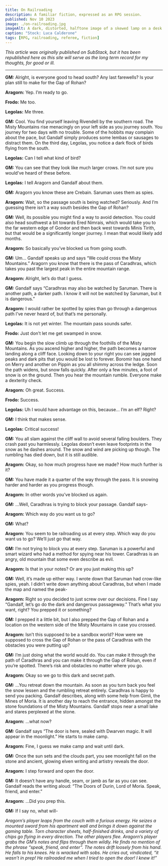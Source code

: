 ```yaml
---
title: On Railroading
description: A familiar fiction, expressed as an RPG session.
published: Nov 10 2023
image: ./on-railroading.jpg
imageAlt: A dark, distorted, halftone image of a skewed lamp on a desk lighting up a tall pile of old books.
caption: "Stock: Luca Calderone"
tags: [RPG, railroading, referee, fiction]
---
```


_This article was originally published on SubStack, but it has been republished here as this site will serve as the long term record for my thoughts, for good or ill._

---

**GM:** Alright, is everyone good to head south? Any last farewells? Is your plan still to make for the Gap of Rohan?

**Aragorn:** Yep. I’m ready to go.

**Frodo:** Me too.

**Legolas:** Me three.

**GM:** Cool. You find yourself leaving Rivendell by the southern road. The Misty Mountains rise menacingly on your left side as you journey south. You journey for two days with no trouble. Some of the hobbits may complain about the pace, but Gandalf simply produces some lembas or sausages to distract them. On the third day, Legolas, you notice a dark flock of birds flying from the south.

**Legolas:** Can I tell what kind of bird?

**GM:** You can see that they look like much larger crows. I’m not sure you would’ve heard of these before.

**Legolas:** I tell Aragorn and Gandalf about them.

**GM:** Aragorn you know these are Crebain. Saruman uses them as spies.

**Aragorn:** Wait, so the passage south is being watched? Seriously. And I’m guessing there isn’t a way south besides the Gap of Rohan?

**GM:** Well, its possible you might find a way to avoid detection. You could also head southwest a bit towards Ered Nimrais, which would take you to the far western edge of Gondor and then back west towards Minis Tirith, but that would be a significantly longer journey. I mean that would likely add months.

**Aragorn:** So basically you’ve blocked us from going south.

**GM:** Um… Gandalf speaks up and says “We could cross the Misty Mountains.” Aragorn you know that there is the pass of Caradhras, which takes you past the largest peak in the entire mountain range.

**Aragorn:** Alright, let’s do that I guess.

**GM:** Gandalf says “Caradhras may also be watched by Saruman. There is another path, a darker path. I know it will not be watched by Saruman, but it is dangerous.”

**Aragorn:** I would rather be spotted by spies than go through a dangerous path I’ve never heard of, but that’s me personally.

**Legolas:** It is not yet winter. The mountain pass sounds safer.

**Frodo:** Just don’t let me get swamped in snow.

**GM:** You begin the slow climb up through the foothills of the Misty Mountains. As you ascend higher and higher, the path becomes a narrow landing along a cliff face. Looking down to your right you can see jagged peaks and dark pits that you would be lost to forever. Boromir has one hand on Merry and another on Pippin as you all shimmy across the ledge. Soon the path widens, but snow falls quickly. After only a few minutes, a foot of snow is on the ground. Then you hear the mountain rumble. Everyone make a dexterity check.

**Aragorn:** Oh great. Success.

**Frodo:** Success.

**Legolas:** Uh I would have advantage on this, because… I’m an elf? Right?

**GM:** I think that makes sense.

**Legolas:** Critical success!

**GM:** You all slam against the cliff wall to avoid several falling boulders. They crash past you harmlessly. Legolas doesn’t even leave footprints in the snow as he dashes around. The snow and wind are picking up though. The rumbling has died down, but it is still audible.

**Aragorn:** Okay, so how much progress have we made? How much further is it?

**GM:** You have made it a quarter of the way through the pass. It is snowing harder and harder as you progress though.

**Aragorn:** In other words you’ve blocked us again.

**GM:** …Well, Caradhras is trying to block your passage. Gandalf says-

**Aragorn:** Which way do you want us to go?

**GM:** What?

**Aragorn:** You seem to be railroading us at every step. Which way do you want us to go? We’ll just go that way.

**GM:** I’m not trying to block you at every step. Saruman is a powerful and smart wizard who had a method for spying near his tower. Caradhras is an angry, old mountain that some even describe as evil.

**Aragorn:** Is that in your notes? Or are you just making this up?

**GM:** Well, it’s made up either way. I wrote down that Saruman had crow-like spies, yeah. I didn’t write down anything about Caradhras, but when I made the map and named the peak-

**Aragorn:** Right so you decided to just screw over our decisions. Fine I say “Gandalf, let’s go do the dark and dangerous passageway.” That’s what you want, right? You prepped it or something?

**GM:** I prepped it a little bit, but I also prepped the Gap of Rohan and a location on the western side of the Misty Mountains in case you crossed.

**Aragorn:** Isn’t this supposed to be a sandbox world? How were we supposed to cross the Gap of Rohan or the pass of Caradhras with the obstacles you were putting up?

**GM:** I’m just doing what the world would do. You can make it through the path of Caradhras and you can make it through the Gap of Rohan, even if you’re spotted. There’s risk and obstacles no matter where you go.

**Aragorn:** Okay so we go to this dark and secret path.

**GM:** …You retreat down the mountain. As soon as you turn back you feel the snow lessen and the rumbling retreat entirely. Caradhras is happy to send you packing. Gandalf describes, along with some help from Gimli, the Mines of Moria. It is another day to reach the entrance, hidden amongst the stone foundations of the Misty Mountains. Gandalf stops near a small lake and stares perplexed at the stone.

**Aragorn:** …what now?

**GM:** Gandalf says “The door is here, sealed with Dwarven magic. It will appear in the moonlight.” He starts to make camp.

**Aragorn:** Fine, I guess we make camp and wait until dark.

**GM:** Once the sun sets and the clouds part, you see moonlight fall on the stone and ancient, glowing elven writing and artistry reveals the door.

**Aragorn:** I step forward and open the door.

**GM:** It doesn’t have any handle, seam, or jamb as far as you can see. Gandalf reads the writing aloud: “The Doors of Durin, Lord of Moria. Speak, friend, and enter.”

**Aragorn:** …Did you prep this.

**GM:** If I say no, what will-

_Aragorn’s player leaps from the couch with a furious energy. He seizes a mounted sword from his apartment wall and brings it down against the gaming table. Torn character sheets, half-finished drinks, and a variety of chips go flying in every direction. The other players flee. Aragorn’s player grabs the GM’s notes and flips through them wildly. He finds no mention of the phrase “speak, friend, and enter”. The notes drift loosely from his hand. He falls to his knees. He is wracked with sobs. He cries out, vindicated, “it wasn’t in prep! He railroaded me when I tried to open the door! I knew it!”_
